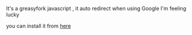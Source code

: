 It's a greasyfork javascript , it auto redirect when using Google I'm feeling lucky  

you can install it from [here](https://greasyfork.org/zh-TW/scripts/492564)

